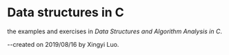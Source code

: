 # Data structures in C
the examples and exercises in *Data Structures and Algorithm Analysis in C*.

--created on 2019/08/16 by Xingyi Luo.
